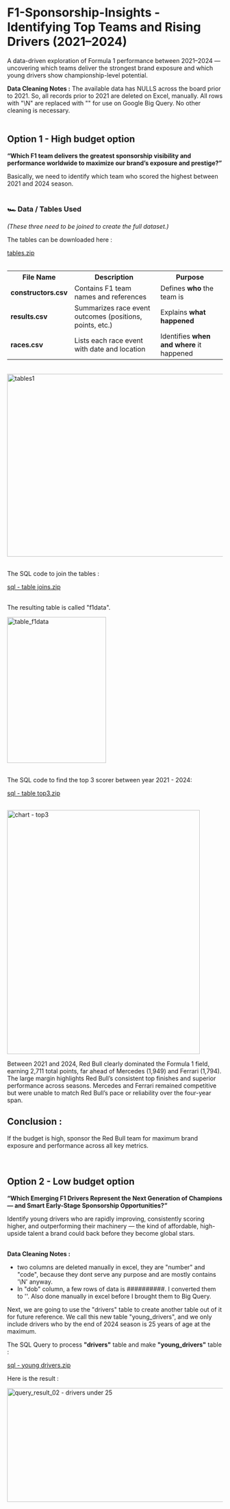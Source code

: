 # F1-Sponsorship-Insights - Identifying Top Teams and Rising Drivers (2021–2024)
A data-driven exploration of Formula 1 performance between 2021–2024 — uncovering which teams deliver the strongest brand exposure and which young drivers show championship-level potential.

**Data Cleaning Notes :**
The available data has NULLS across the board prior to 2021.
So, all records prior to 2021 are deleted on Excel, manually.
All rows with "\N" are replaced with "" for use on Google Big Query.
No other cleaning is necessary.
<br><br>

## Option 1 - High budget option

**“Which F1 team delivers the greatest sponsorship visibility and performance worldwide to maximize our brand’s exposure and prestige?”**

Basically, we need to identify which team who scored the highest between 2021 and 2024 season.
<br><br>

<h3>🏎️ Data / Tables Used</h3>
<p><em>(These three need to be joined to create the full dataset.)</em></p>

The tables can be downloaded here :

[tables.zip](https://github.com/user-attachments/files/23136327/tables.zip)
<br><br>

<table>
  <tr>
    <th>File Name</th>
    <th>Description</th>
    <th>Purpose</th>
  </tr>
  <tr>
    <td><b>constructors.csv</b></td>
    <td>Contains F1 team names and references</td>
    <td>Defines <b>who</b> the team is</td>
  </tr>
  <tr>
    <td><b>results.csv</b></td>
    <td>Summarizes race event outcomes (positions, points, etc.)</td>
    <td>Explains <b>what happened</b></td>
  </tr>
  <tr>
    <td><b>races.csv</b></td>
    <td>Lists each race event with date and location</td>
    <td>Identifies <b>when and where</b> it happened</td>
  </tr>
</table>

<br>

<img width="512" height="427" alt="tables1" src="https://github.com/user-attachments/assets/2eb5adeb-ca6d-41b3-95bb-23657966d4b4" />
<br><br>

The SQL code to join the tables :

[sql - table joins.zip](https://github.com/user-attachments/files/23136300/sql.-.table.joins.zip)
<br><br>

The resulting table is called "f1data".

<img width="231" height="341" alt="table_f1data" src="https://github.com/user-attachments/assets/0d152528-e1d1-49a5-af38-a71b13661188" />
<br><br>

The SQL code to find the top 3 scorer between year 2021 - 2024:

[sql - table top3.zip](https://github.com/user-attachments/files/23136475/sql.-.table.top3.zip)
<br><br>

<img width="450" height="570" alt="chart - top3" src="https://github.com/user-attachments/assets/292efacb-417e-4ad5-98c0-956bd817703c" />

Between 2021 and 2024, Red Bull clearly dominated the Formula 1 field, earning 2,711 total points, far ahead of Mercedes (1,949) and Ferrari (1,794). The large margin highlights Red Bull’s consistent top finishes and superior performance across seasons. Mercedes and Ferrari remained competitive but were unable to match Red Bull’s pace or reliability over the four-year span.

## Conclusion : 
If the budget is high, sponsor the Red Bull team for maximum brand exposure and performance across all key metrics.
<br><br><br>

## Option 2 - Low budget option

**“Which Emerging F1 Drivers Represent the Next Generation of Champions — and Smart Early-Stage Sponsorship Opportunities?”**


Identify young drivers who are rapidly improving, consistently scoring higher, and outperforming their machinery — the kind of affordable, high-upside talent a brand could back before they become global stars.
<br><br>

**Data Cleaning Notes :**

- two columns are deleted manually in excel, they are "number" and "code", because they dont serve any purpose and are mostly contains '\N' anyway.
- In "dob" column, a few rows of data is ##########. I converted them to ''. Also done manually in excel before I brought them to Big Query.

Next, we are going to use the "drivers" table to create another table out of it for future reference. We call this new table "young_drivers", and we only include drivers who by the end of 2024 season is 25 years of age at the maximum.

The SQL Query to process **"drivers"** table and make **"young_drivers"** table :

[sql - young drivers.zip](https://github.com/user-attachments/files/23136790/sql.-.young.drivers.zip)

Here is the result :

<img width="835" height="266" alt="query_result_02 - drivers under 25" src="https://github.com/user-attachments/assets/e2ec70bc-ab04-4613-ba9b-d708449cef75" />















